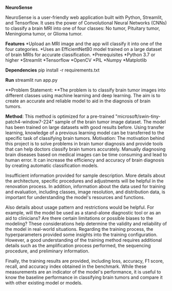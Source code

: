 **NeuroSense**


NeuroSense is a user-friendly web application built with Python, Streamlit, and Tensorflow. It uses the power of Convolutional Neural Networks (CNNs) to classify a brain MRI into one of four classes: No tumor, Pituitary tumor, Meningioma tumor, or Glioma tumor.

**Features**
  *Upload an MRI image and the app will classify it into one of the four categories.
  *Uses an EfficientNetB0 model trained on a large dataset of brain MRIs for accurate classification.
  *Prerequisites
  *Python 3.7 or higher
  *Streamlit
  *Tensorflow
  *OpenCV
  *PIL
  *Numpy
  *Matplotlib

**Dependencies**
pip install -r requirements.txt

**Run**
streamlit run app.py


**Problem Statement:
**The problem is to classify brain tumor images into different classes using machine learning and deep learning. The aim is to create an accurate and reliable model to aid in the diagnosis of brain tumors.

**Method**:
This method is optimized for a pre-trained "microsoft/swin-tiny-patch4-window7-224" sample of the brain tumor image dataset. The model has been trained on large datasets with good results before. Using transfer learning, knowledge of a previous learning model can be transferred to the specific task of classifying brain tumors.
Motivation:
The motivation behind this project is to solve problems in brain tumor diagnosis and provide tools that can help doctors classify brain tumors accurately. Manually diagnosing brain diseases based on medical images can be time consuming and lead to human error. It can increase the efficiency and accuracy of brain diagnosis by creating automatic classification models.

Insufficient information provided for sample description. More details about the architecture, specific procedures and adjustments will be helpful in the renovation process.
In addition, information about the data used for training and evaluation, including classes, image resolution, and distribution data, is important for understanding the model's resources and functions.

Also details about usage pattern and restrictions would be helpful. For example, will the model be used as a stand-alone diagnostic tool or as an aid to clinicians? Are there certain limitations or possible biases to the modeling? These considerations help determine the validity and reliability of the model in real-world situations.
Regarding the training process, the hyperparameters provided some insights into the training configuration. However, a good understanding of the training method requires additional details such as the amplification process performed, the sequencing procedure, and preliminary information.

Finally, the training results are provided, including loss, accuracy, F1 score, recall, and accuracy index obtained in the benchmark. While these measurements are an indicator of the model's performance, it is useful to know the baseline performance in classifying brain tumors and compare it with other existing model or models.
